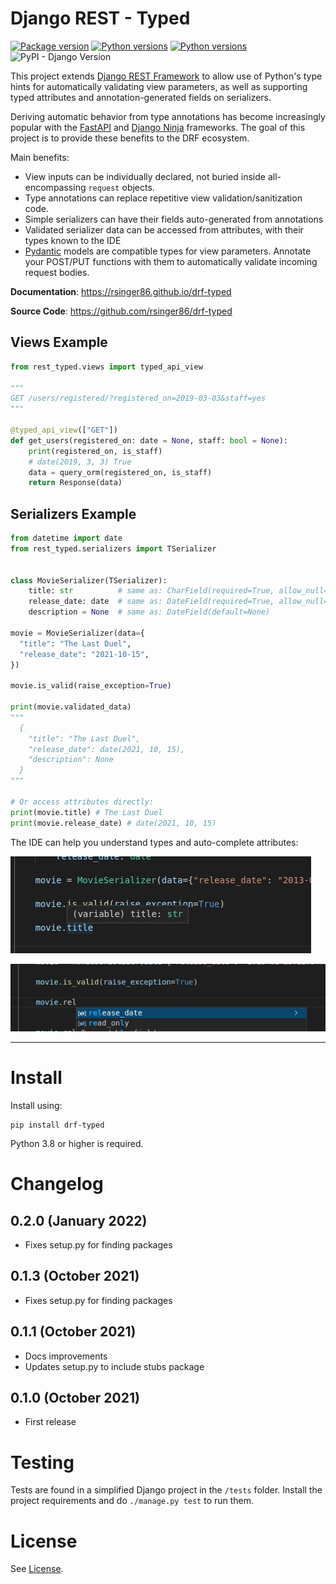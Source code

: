 # Django REST - Typed

[![Package version](https://badge.fury.io/py/drf-typed.svg)](https://pypi.python.org/pypi/drf-typed)
[![Python versions](https://img.shields.io/pypi/status/drf-typed.svg)](https://img.shields.io/pypi/status/drf-typed.svg/)
[![Python versions](https://img.shields.io/pypi/pyversions/drf-typed.svg)](https://pypi.org/project/drf-typed/)
![PyPI - Django Version](https://img.shields.io/pypi/djversions/drf-typed)

This project extends [Django REST Framework](https://www.django-rest-framework.org/) to allow use of Python's type hints for automatically validating view parameters, as well as supporting typed attributes and annotation-generated fields on serializers.

Deriving automatic behavior from type annotations has become increasingly popular with the [FastAPI](https://fastapi.tiangolo.com/) and [Django Ninja](https://django-ninja.rest-framework.com/) frameworks. The goal of this project is to provide these benefits to the DRF ecosystem.

Main benefits:

- View inputs can be individually declared, not buried inside all-encompassing `request` objects.
- Type annotations can replace repetitive view validation/sanitization code.
- Simple serializers can have their fields auto-generated from annotations
- Validated serializer data can be accessed from attributes, with their types known to the IDE
- [Pydantic](https://pydantic-docs.helpmanual.io/) models are compatible types for view parameters. Annotate your POST/PUT functions with them to automatically validate incoming request bodies.

**Documentation**: <a href="https://rsinger86.github.io/drf-typed/" target="_blank">https://rsinger86.github.io/drf-typed</a>

**Source Code**: <a href="https://github.com/rsinger86/drf-typed/" target="_blank">https://github.com/rsinger86/drf-typed</a>

## Views Example

```python
from rest_typed.views import typed_api_view

"""
GET /users/registered/?registered_on=2019-03-03&staff=yes
"""

@typed_api_view(["GET"])
def get_users(registered_on: date = None, staff: bool = None):
    print(registered_on, is_staff)
    # date(2019, 3, 3) True
    data = query_orm(registered_on, is_staff)
    return Response(data)
```

## Serializers Example

```python
from datetime import date
from rest_typed.serializers import TSerializer


class MovieSerializer(TSerializer):
    title: str          # same as: CharField(required=True, allow_null=False)
    release_date: date  # same as: DateField(required=True, allow_null=False)
    description = None  # same as: DateField(default=None)

movie = MovieSerializer(data={
  "title": "The Last Duel",
  "release_date": "2021-10-15",
})

movie.is_valid(raise_exception=True)

print(movie.validated_data)
"""
  {
    "title": "The Last Duel",
    "release_date": date(2021, 10, 15),
    "description": None
  }
"""

# Or access attributes directly:
print(movie.title) # The Last Duel
print(movie.release_date) # date(2021, 10, 15)
```

The IDE can help you understand types and auto-complete attributes:

![Type Annotation](docs/images/attribute-str-type-hint.jpg)

![Type Annotation](docs/images/attribute-date-auto-complete.jpg)

---

# Install

Install using:

```
pip install drf-typed

```

Python 3.8 or higher is required.

# Changelog

## 0.2.0 (January 2022)

- Fixes setup.py for finding packages

## 0.1.3 (October 2021)

- Fixes setup.py for finding packages

## 0.1.1 (October 2021)

- Docs improvements
- Updates setup.py to include stubs package

## 0.1.0 (October 2021)

- First release

# Testing

Tests are found in a simplified Django project in the `/tests` folder. Install the project requirements and do `./manage.py test` to run them.

# License

See [License](LICENSE.md).
